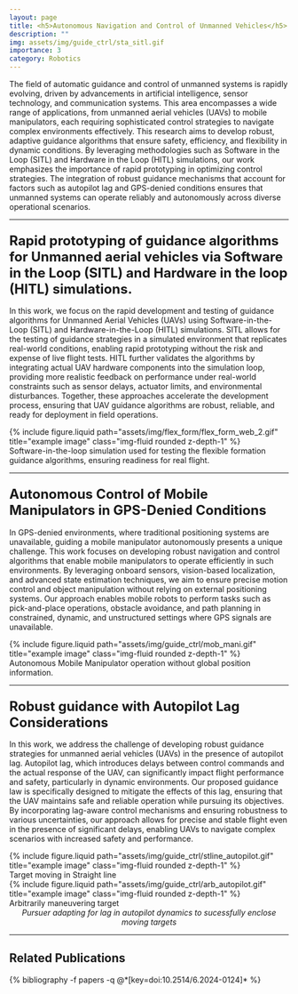 ```yaml
---
layout: page
title: <h5>Autonomous Navigation and Control of Unmanned Vehicles</h5>
description: ""
img: assets/img/guide_ctrl/sta_sitl.gif
importance: 3
category: Robotics
---
```


The field of automatic guidance and control of unmanned systems is rapidly evolving, driven by advancements in artificial intelligence, sensor technology, and communication systems. This area encompasses a wide range of applications, from unmanned aerial vehicles (UAVs) to mobile manipulators, each requiring sophisticated control strategies to navigate complex environments effectively. This research aims to develop robust, adaptive guidance algorithms that ensure safety, efficiency, and flexibility in dynamic conditions. By leveraging methodologies such as Software in the Loop (SITL) and Hardware in the Loop (HITL) simulations, our work emphasizes the importance of rapid prototyping in optimizing control strategies. The integration of robust guidance mechanisms that account for factors such as autopilot lag and GPS-denied conditions ensures that unmanned systems can operate reliably and autonomously across diverse operational scenarios.

<hr> <!-- Adding a line to separate sections -->

### <span style="font-weight: bold; font-size: 24px;">Rapid prototyping of guidance algorithms for Unmanned aerial vehicles via Software in the Loop (SITL) and Hardware in the loop (HITL) simulations. </span>

In this work, we focus on the rapid development and testing of guidance algorithms for Unmanned Aerial Vehicles (UAVs) using Software-in-the-Loop (SITL) and Hardware-in-the-Loop (HITL) simulations. SITL allows for the testing of guidance strategies in a simulated environment that replicates real-world conditions, enabling rapid prototyping without the risk and expense of live flight tests. HITL further validates the algorithms by integrating actual UAV hardware components into the simulation loop, providing more realistic feedback on performance under real-world constraints such as sensor delays, actuator limits, and environmental disturbances. Together, these approaches accelerate the development process, ensuring that UAV guidance algorithms are robust, reliable, and ready for deployment in field operations.

<div class="row justify-content-sm-center">
    <div class="col-sm-8 mt-3 mt-md-0">
        {% include figure.liquid path="assets/img/flex_form/flex_form_web_2.gif" title="example image" class="img-fluid rounded z-depth-1" %}
        <div class="caption">
            Software-in-the-loop simulation used for testing the flexible formation guidance algorithms, ensuring readiness for real flight. 
        </div>
    </div>
</div>

<hr> <!-- Adding a line to separate sections -->

### <span style="font-weight: bold; font-size: 24px;"> Autonomous Control of Mobile Manipulators in GPS-Denied Conditions </span>

In GPS-denied environments, where traditional positioning systems are unavailable, guiding a mobile manipulator autonomously presents a unique challenge. This work focuses on developing robust navigation and control algorithms that enable mobile manipulators to operate efficiently in such environments. By leveraging onboard sensors, vision-based localization, and advanced state estimation techniques, we aim to ensure precise motion control and object manipulation without relying on external positioning systems. Our approach enables mobile robots to perform tasks such as pick-and-place operations, obstacle avoidance, and path planning in constrained, dynamic, and unstructured settings where GPS signals are unavailable.

<div class="row justify-content-sm-center">
    <div class="col-sm-8 mt-3 mt-md-0">
        {% include figure.liquid path="assets/img/guide_ctrl/mob_mani.gif" title="example image" class="img-fluid rounded z-depth-1" %}
        <div class="caption">
            Autonomous Mobile Manipulator operation without global position information.
        </div>
    </div>
</div>

<hr> <!-- Adding a line to separate sections -->

### <span style="font-weight: bold; font-size: 24px;">Robust guidance with Autopilot Lag Considerations</span>

In this work, we address the challenge of developing robust guidance strategies for unmanned aerial vehicles (UAVs) in the presence of autopilot lag. Autopilot lag, which introduces delays between control commands and the actual response of the UAV, can significantly impact flight performance and safety, particularly in dynamic environments. Our proposed guidance law is specifically designed to mitigate the effects of this lag, ensuring that the UAV maintains safe and reliable operation while pursuing its objectives. By incorporating lag-aware control mechanisms and ensuring robustness to various uncertainties, our approach allows for precise and stable flight even in the presence of significant delays, enabling UAVs to navigate complex scenarios with increased safety and performance.

<div class="row justify-content-sm-center">
    <div class="col-sm-6 mt-3 mt-md-0">
        {% include figure.liquid path="assets/img/guide_ctrl/stline_autopilot.gif" title="example image" class="img-fluid rounded z-depth-1" %}
        <div class="caption">
            Target moving in Straight line
        </div>
    </div>
    <div class="col-sm-6 mt-3 mt-md-0">
        {% include figure.liquid path="assets/img/guide_ctrl/arb_autopilot.gif" title="example image" class="img-fluid rounded z-depth-1" %}
        <div class="caption">
            Arbitrarily maneuvering target
        </div>
    </div>
</div>
<div class="caption" style="font-style: italic; font-size: 14px; text-align: center;">
    Pursuer adapting for lag in autopilot dynamics to sucessfully enclose moving targets
</div>

<hr> <!-- Adding a line to separate sections -->

## Related Publications

<div class="publications">
  {% bibliography -f papers -q @*[key=doi:10.2514/6.2024-0124]* %}
</div>
